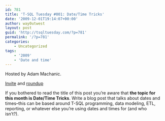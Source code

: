 ```yaml
---
id: 781
title: 'T-SQL Tuesday #001: Date/Time Tricks'
date: '2009-12-01T19:14:07+00:00'
author: way0utwest
layout: post
guid: 'http://tsqltuesday.com/?p=781'
permalink: '/?p=781'
categories:
    - Uncategorized
tags:
    - '2009'
    - 'Date and time'
---
```


Hosted by Adam Machanic.

[Invite](http://sqlblog.com/blogs/adam_machanic/archive/2009/11/30/invitation-to-participate-in-t-sql-tuesday-001-date-time-tricks.aspx) and [roundup](http://sqlblog.com/blogs/adam_machanic/archive/2009/12/09/t-sql-tuesday-001-the-roundup.aspx)

If you bothered to read the title of this post you’re aware that **the topic for this month is Date/Time Tricks**. Write a blog post that talks about dates and times–this can be based around T-SQL programming, data modeling, ETL, reporting, or whatever else you’re using dates and times for (and who isn’t?).